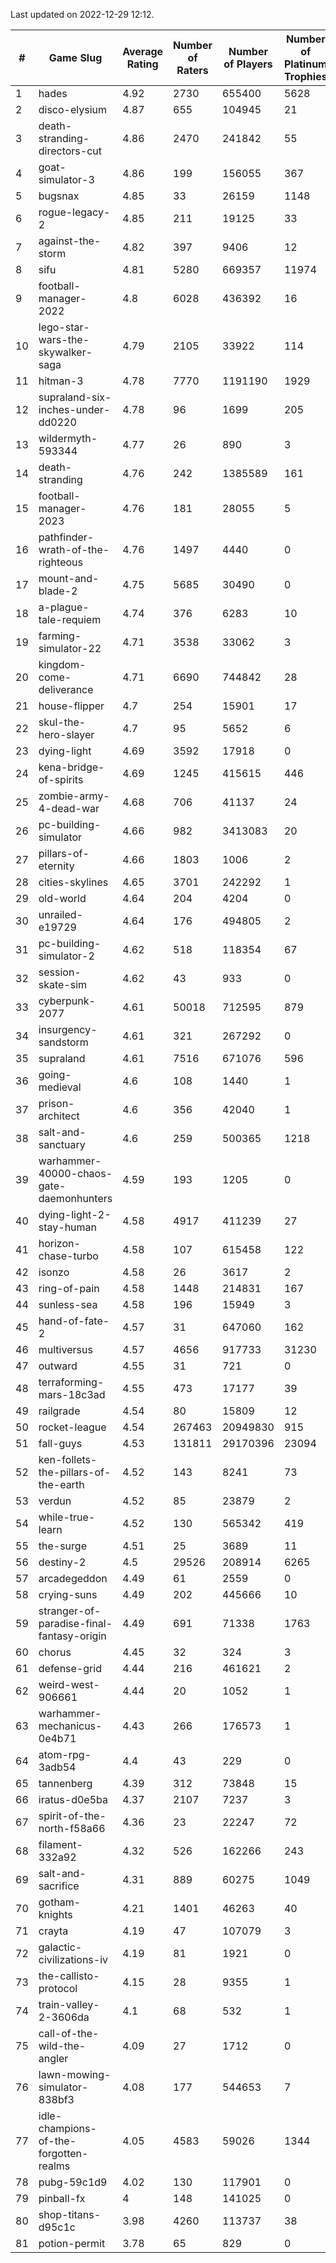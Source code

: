 Last updated on 2022-12-29 12:12.


|#|Game Slug|Average Rating|Number of Raters|Number of Players|Number of Platinum Trophies|Max Rarity (%)|
|---|---|---|---|---|---|---|
|1|hades|4.92|2730|655400|5628|89|
|2|disco-elysium|4.87|655|104945|21|28|
|3|death-stranding-directors-cut|4.86|2470|241842|55|87|
|4|goat-simulator-3|4.86|199|156055|367|91|
|5|bugsnax|4.85|33|26159|1148|97|
|6|rogue-legacy-2|4.85|211|19125|33|2|
|7|against-the-storm|4.82|397|9406|12|34|
|8|sifu|4.81|5280|669357|11974|96|
|9|football-manager-2022|4.8|6028|436392|16|49|
|10|lego-star-wars-the-skywalker-saga|4.79|2105|33922|114|97|
|11|hitman-3|4.78|7770|1191190|1929|48|
|12|supraland-six-inches-under-dd0220|4.78|96|1699|205|99|
|13|wildermyth-593344|4.77|26|890|3|12|
|14|death-stranding|4.76|242|1385589|161|91|
|15|football-manager-2023|4.76|181|28055|5|79|
|16|pathfinder-wrath-of-the-righteous|4.76|1497|4440|0|47|
|17|mount-and-blade-2|4.75|5685|30490|0|20|
|18|a-plague-tale-requiem|4.74|376|6283|10|91|
|19|farming-simulator-22|4.71|3538|33062|3|78|
|20|kingdom-come-deliverance|4.71|6690|744842|28|30|
|21|house-flipper|4.7|254|15901|17|94|
|22|skul-the-hero-slayer|4.7|95|5652|6|96|
|23|dying-light|4.69|3592|17918|0|95|
|24|kena-bridge-of-spirits|4.69|1245|415615|446|94|
|25|zombie-army-4-dead-war|4.68|706|41137|24|67|
|26|pc-building-simulator|4.66|982|3413083|20|48|
|27|pillars-of-eternity|4.66|1803|1006|2|80|
|28|cities-skylines|4.65|3701|242292|1|72|
|29|old-world|4.64|204|4204|0|84|
|30|unrailed-e19729|4.64|176|494805|2|7|
|31|pc-building-simulator-2|4.62|518|118354|67|74|
|32|session-skate-sim|4.62|43|933|0|25|
|33|cyberpunk-2077|4.61|50018|712595|879|64|
|34|insurgency-sandstorm|4.61|321|267292|0|6|
|35|supraland|4.61|7516|671076|596|99|
|36|going-medieval|4.6|108|1440|1|67|
|37|prison-architect|4.6|356|42040|1|31|
|38|salt-and-sanctuary|4.6|259|500365|1218|83|
|39|warhammer-40000-chaos-gate-daemonhunters|4.59|193|1205|0|69|
|40|dying-light-2-stay-human|4.58|4917|411239|27|4|
|41|horizon-chase-turbo|4.58|107|615458|122|88|
|42|isonzo|4.58|26|3617|2|58|
|43|ring-of-pain|4.58|1448|214831|167|96|
|44|sunless-sea|4.58|196|15949|3|36|
|45|hand-of-fate-2|4.57|31|647060|162|72|
|46|multiversus|4.57|4656|917733|31230|76|
|47|outward|4.55|31|721|0|74|
|48|terraforming-mars-18c3ad|4.55|473|17177|39|48|
|49|railgrade|4.54|80|15809|12|98|
|50|rocket-league|4.54|267463|20949830|915|77|
|51|fall-guys|4.53|131811|29170396|23094|8|
|52|ken-follets-the-pillars-of-the-earth|4.52|143|8241|73|46|
|53|verdun|4.52|85|23879|2|75|
|54|while-true-learn|4.52|130|565342|419|93|
|55|the-surge|4.51|25|3689|11|94|
|56|destiny-2|4.5|29526|208914|6265|94|
|57|arcadegeddon|4.49|61|2559|0|91|
|58|crying-suns|4.49|202|445666|10|65|
|59|stranger-of-paradise-final-fantasy-origin|4.49|691|71338|1763|98|
|60|chorus|4.45|32|324|3|86|
|61|defense-grid|4.44|216|461621|2|80|
|62|weird-west-906661|4.44|20|1052|1|84|
|63|warhammer-mechanicus-0e4b71|4.43|266|176573|1|24|
|64|atom-rpg-3adb54|4.4|43|229|0|97|
|65|tannenberg|4.39|312|73848|15|88|
|66|iratus-d0e5ba|4.37|2107|7237|3|85|
|67|spirit-of-the-north-f58a66|4.36|23|22247|72|64|
|68|filament-332a92|4.32|526|162266|243|93|
|69|salt-and-sacrifice|4.31|889|60275|1049|91|
|70|gotham-knights|4.21|1401|46263|40|20|
|71|crayta|4.19|47|107079|3|23|
|72|galactic-civilizations-iv|4.19|81|1921|0|80|
|73|the-callisto-protocol|4.15|28|9355|1|93|
|74|train-valley-2-3606da|4.1|68|532|1|89|
|75|call-of-the-wild-the-angler|4.09|27|1712|0|52|
|76|lawn-mowing-simulator-838bf3|4.08|177|544653|7|86|
|77|idle-champions-of-the-forgotten-realms|4.05|4583|59026|1344|15|
|78|pubg-59c1d9|4.02|130|117901|0|73|
|79|pinball-fx|4|148|141025|0|86|
|80|shop-titans-d95c1c|3.98|4260|113737|38|97|
|81|potion-permit|3.78|65|829|0|98|
